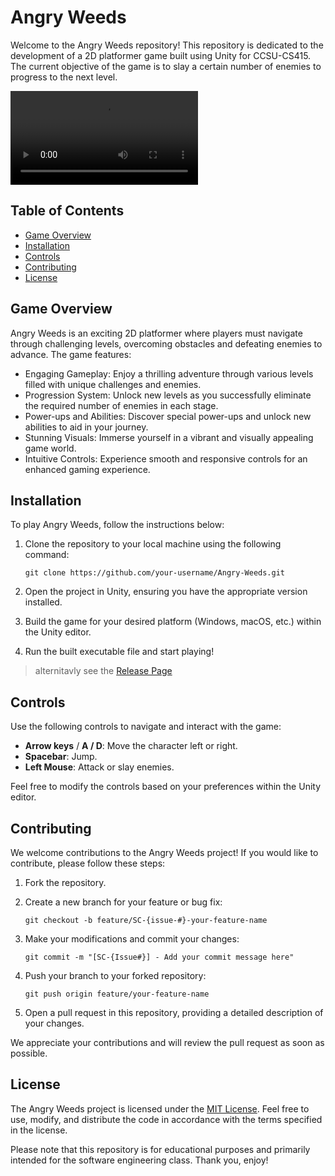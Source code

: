 # Angry Weeds

Welcome to the Angry Weeds repository! This repository is dedicated to the development of a 2D platformer game built using Unity for CCSU-CS415. The current objective of the game is to slay a certain number of enemies to progress to the next level.

![Angry Weeds Demo](https://github.com/conlonc2/Angry-Weeds/blob/master/resources/GameplayTeaser.mp4)

## Table of Contents

- [Game Overview](#game-overview)
- [Installation](#installation)
- [Controls](#controls)
- [Contributing](#contributing)
- [License](#license)

## Game Overview

Angry Weeds is an exciting 2D platformer where players must navigate through challenging levels, overcoming obstacles and defeating enemies to advance. The game features:

- Engaging Gameplay: Enjoy a thrilling adventure through various levels filled with unique challenges and enemies.
- Progression System: Unlock new levels as you successfully eliminate the required number of enemies in each stage.
- Power-ups and Abilities: Discover special power-ups and unlock new abilities to aid in your journey.
- Stunning Visuals: Immerse yourself in a vibrant and visually appealing game world.
- Intuitive Controls: Experience smooth and responsive controls for an enhanced gaming experience.

## Installation

To play Angry Weeds, follow the instructions below:

1. Clone the repository to your local machine using the following command:
   ```
   git clone https://github.com/your-username/Angry-Weeds.git
   ```

2. Open the project in Unity, ensuring you have the appropriate version installed.

3. Build the game for your desired platform (Windows, macOS, etc.) within the Unity editor.

4. Run the built executable file and start playing!

> alternitavly see the [Release Page](https://github.com/conlonc2/Angry-Weeds/releases)

## Controls

Use the following controls to navigate and interact with the game:

- **Arrow keys** / **A / D**: Move the character left or right.
- **Spacebar**: Jump.
- **Left Mouse**: Attack or slay enemies.

Feel free to modify the controls based on your preferences within the Unity editor.

## Contributing

We welcome contributions to the Angry Weeds project! If you would like to contribute, please follow these steps:

1. Fork the repository.

2. Create a new branch for your feature or bug fix:
   ```
   git checkout -b feature/SC-{issue-#}-your-feature-name
   ```

3. Make your modifications and commit your changes:
   ```
   git commit -m "[SC-{Issue#}] - Add your commit message here"
   ```

4. Push your branch to your forked repository:
   ```
   git push origin feature/your-feature-name
   ```

5. Open a pull request in this repository, providing a detailed description of your changes.

We appreciate your contributions and will review the pull request as soon as possible.

## License

The Angry Weeds project is licensed under the [MIT License](LICENSE). Feel free to use, modify, and distribute the code in accordance with the terms specified in the license.

Please note that this repository is for educational purposes and primarily intended for the software engineering class. Thank you, enjoy! 
